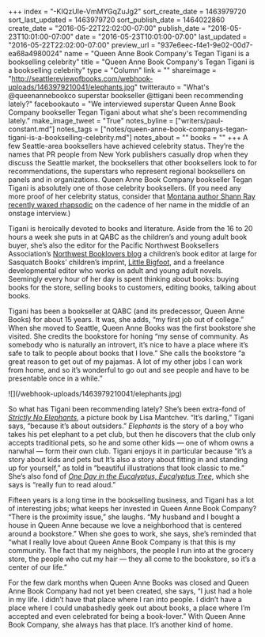+++
index = "-KIQzUIe-VmMYGqZuJg2"
sort_create_date = 1463979720
sort_last_updated = 1463979720
sort_publish_date = 1464022860
create_date = "2016-05-22T22:02:00-07:00"
publish_date = "2016-05-23T10:01:00-07:00"
date = "2016-05-23T10:01:00-07:00"
last_updated = "2016-05-22T22:02:00-07:00"
preview_url = "937e6eec-f4e1-9e02-00d7-ea68a4980024"
name = "Queen Anne Book Company's Tegan Tigani is a bookselling celebrity"
title = "Queen Anne Book Company's Tegan Tigani is a bookselling celebrity"
type = "Column"
link = ""
shareimage = "http://seattlereviewofbooks.com/webhook-uploads/1463979210041/elephants.jpg"
twitterauto = "What's @queenannebookco superstar bookseller @ttigani been recommending lately?"
facebookauto = "We interviewed superstar Queen Anne Book Company bookseller Tegan Tigani about what she's been recommending lately."
make_image_tweet = "True"
notes_byline = ["writers/paul-constant.md"]
notes_tags = ["notes/queen-anne-book-companys-tegan-tigani-is-a-bookselling-celebrity.md"]
notes_about = ""
books = ""
+++
A few Seattle-area booksellers have achieved celebrity status. They’re the names that PR people from New York publishers casually drop when they discuss the Seattle market, the booksellers that other booksellers look to for recommendations, the superstars who represent regional booksellers on panels and in organizations. Queen Anne Book Company bookseller Tegan Tigani is absolutely one of those celebrity booksellers. (If you need any more proof of her celebrity status, consider that [Montana author Shann Ray recently waxed rhapsodic]( http://seattlereviewofbooks.com/notes/2016/05/06/talking-with-shann-ray-about-forgiveness-masculinity-and-the-violence-of-western-literature/) on the cadence of her name in the middle of an onstage interview.)

Tigani is heroically devoted to books and literature. Aside from the 16 to 20 hours a week she puts in at QABC as the children’s and young adult book buyer, she’s also the editor for the Pacific Northwest Booksellers Association’s [Northwest Booklovers blog](http://nwbooklovers.org/) a children’s book editor at large for Sasquatch Books’ children’s imprint, [Little Bigfoot](http://www.sasquatchbooks.com/meet-little-bigfoot/), and a freelance developmental editor who works on adult and young adult novels. Seemingly every hour of her day is spent thinking about books: buying books for the store, selling books to customers, editing books, talking about books.

Tigani has been a bookseller at QABC (and its predecessor, Queen Anne Books) for about 15 years. It was, she adds, “my first job out of college.” When she moved to Seattle, Queen Anne Books was the first bookstore she visited. She credits the bookstore for honing “my sense of community. As somebody who is naturally an introvert, it’s nice to have a place where it’s safe to talk to people about books that I love.” She calls the bookstore “a great reason to get out of my pajamas. A lot of my other jobs I can work from home, and so it’s wonderful to go out and see people and have to be presentable once in a while.”

<p class="image-left">![](/webhook-uploads/1463979210041/elephants.jpg)</p>

So what has Tigani been recommending lately? She’s been extra-fond of [*Strictly No Elephants*](http://books.simonandschuster.com/Strictly-No-Elephants/Lisa-Mantchev/9781481416474), a picture book by Lisa Mantchev. “It’s darling,” Tigani says, “because it’s about outsiders.” *Elephants* is the story of a boy who takes his pet elephant to a pet club, but then he discovers that the club only accepts traditional pets, so he and some other kids — one of whom owns a narwhal — form their own club.  Tigani enjoys it in particular because “it’s a story about kids and pets but It’s also a story about fitting in and standing up for yourself,” as told in “beautiful illustrations that look classic to me.” She’s also fond of [*One Day in the Eucalyptus, Eucalyptus Tree*](https://www.harpercollins.com/9780062354853/one-day-in-the-eucalyptus-eucalyptus-tree), which she says is “really fun to read aloud.”
 
Fifteen years is a long time in the bookselling business, and Tigani has a lot of interesting jobs; what keeps her invested in Queen Anne Book Company? “There is the proximity issue,” she laughs. “My husband and I bought a house in Queen Anne because we love a neighborhood that is centered around a bookstore.” When she goes to work, she says, she’s reminded that “what I really love about Queen Anne Book Company is that this is my community. The fact that my neighbors, the people I run into at the grocery store, the people who cut my hair — they all come to the bookstore, so it’s a center of our life.” 

For the few dark months when Queen Anne Books was closed and Queen Anne Book Company had not yet been created, she says, “I just had a hole in my life. I didn’t have that place where I ran into people. I didn’t have a place where I could unabashedly geek out about books, a place where I’m accepted and even celebrated for being a book-lover.” With Queen Anne Book Company, she always has that place. It’s another kind of home.
